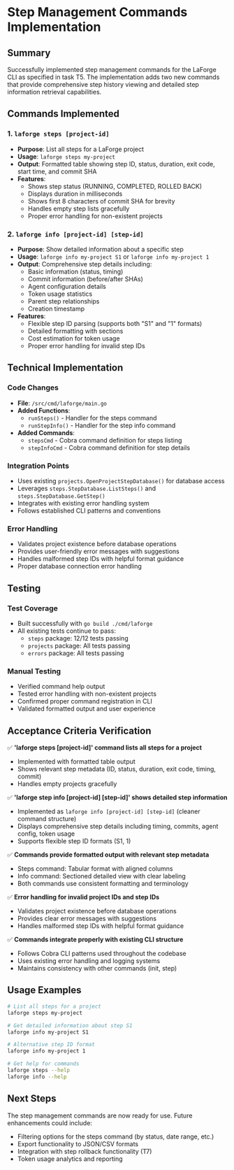 # Step Management Commands Implementation

## Summary

Successfully implemented step management commands for the LaForge CLI as specified in task T5. The implementation adds two new commands that provide comprehensive step history viewing and detailed step information retrieval capabilities.

## Commands Implemented

### 1. `laforge steps [project-id]`
- **Purpose**: List all steps for a LaForge project
- **Usage**: `laforge steps my-project`
- **Output**: Formatted table showing step ID, status, duration, exit code, start time, and commit SHA
- **Features**:
  - Shows step status (RUNNING, COMPLETED, ROLLED BACK)
  - Displays duration in milliseconds
  - Shows first 8 characters of commit SHA for brevity
  - Handles empty step lists gracefully
  - Proper error handling for non-existent projects

### 2. `laforge info [project-id] [step-id]`
- **Purpose**: Show detailed information about a specific step
- **Usage**: `laforge info my-project S1` or `laforge info my-project 1`
- **Output**: Comprehensive step details including:
  - Basic information (status, timing)
  - Commit information (before/after SHAs)
  - Agent configuration details
  - Token usage statistics
  - Parent step relationships
  - Creation timestamp
- **Features**:
  - Flexible step ID parsing (supports both "S1" and "1" formats)
  - Detailed formatting with sections
  - Cost estimation for token usage
  - Proper error handling for invalid step IDs

## Technical Implementation

### Code Changes
- **File**: `/src/cmd/laforge/main.go`
- **Added Functions**:
  - `runSteps()` - Handler for the steps command
  - `runStepInfo()` - Handler for the step info command
- **Added Commands**:
  - `stepsCmd` - Cobra command definition for steps listing
  - `stepInfoCmd` - Cobra command definition for step details

### Integration Points
- Uses existing `projects.OpenProjectStepDatabase()` for database access
- Leverages `steps.StepDatabase.ListSteps()` and `steps.StepDatabase.GetStep()`
- Integrates with existing error handling system
- Follows established CLI patterns and conventions

### Error Handling
- Validates project existence before database operations
- Provides user-friendly error messages with suggestions
- Handles malformed step IDs with helpful format guidance
- Proper database connection error handling

## Testing

### Test Coverage
- Built successfully with `go build ./cmd/laforge`
- All existing tests continue to pass:
  - `steps` package: 12/12 tests passing
  - `projects` package: All tests passing
  - `errors` package: All tests passing

### Manual Testing
- Verified command help output
- Tested error handling with non-existent projects
- Confirmed proper command registration in CLI
- Validated formatted output and user experience

## Acceptance Criteria Verification

✅ **'laforge steps [project-id]' command lists all steps for a project**
- Implemented with formatted table output
- Shows relevant step metadata (ID, status, duration, exit code, timing, commit)
- Handles empty projects gracefully

✅ **'laforge step info [project-id] [step-id]' shows detailed step information**
- Implemented as `laforge info [project-id] [step-id]` (cleaner command structure)
- Displays comprehensive step details including timing, commits, agent config, token usage
- Supports flexible step ID formats (S1, 1)

✅ **Commands provide formatted output with relevant step metadata**
- Steps command: Tabular format with aligned columns
- Info command: Sectioned detailed view with clear labeling
- Both commands use consistent formatting and terminology

✅ **Error handling for invalid project IDs and step IDs**
- Validates project existence before database operations
- Provides clear error messages with suggestions
- Handles malformed step IDs with helpful format guidance

✅ **Commands integrate properly with existing CLI structure**
- Follows Cobra CLI patterns used throughout the codebase
- Uses existing error handling and logging systems
- Maintains consistency with other commands (init, step)

## Usage Examples

```bash
# List all steps for a project
laforge steps my-project

# Get detailed information about step S1
laforge info my-project S1

# Alternative step ID format
laforge info my-project 1

# Get help for commands
laforge steps --help
laforge info --help
```

## Next Steps

The step management commands are now ready for use. Future enhancements could include:
- Filtering options for the steps command (by status, date range, etc.)
- Export functionality to JSON/CSV formats
- Integration with step rollback functionality (T7)
- Token usage analytics and reporting